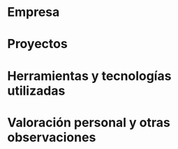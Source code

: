 # Empresa

# Proyectos

# Herramientas y tecnologías utilizadas

# Valoración personal y otras observaciones
